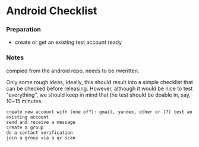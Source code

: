 # Android Checklist

### Preparation

- create or get an existing test account ready


### Notes
compied from the android repo, needs to be rweritten.

Only some rough ideas, ideally, this should result into a simple checklist that can be checked before releasing. However, although it would be nice to test "everything", we should keep in mind that the test should be doable in, say, 10~15 minutes.

    create new account with (one of?): gmail, yandex, other or (?) test an existing account
    send and receive a message
    create a group
    do a contact verification
    join a group via a qr scan
